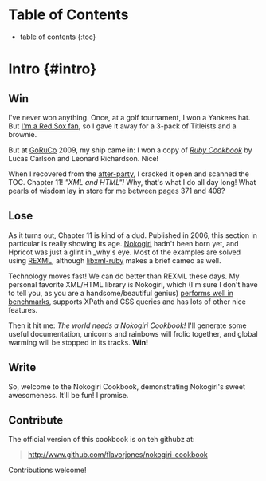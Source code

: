
Table of Contents
=====

* table of contents
{:toc}


Intro {#intro}
=====

Win
-----

I've never won anything. Once, at a golf tournament, I won a Yankees
hat. But [I'm a Red Sox fan][red-sox-fan], so I gave it away for a
3-pack of Titleists and a brownie.

  [red-sox-fan]: http://flavoriffic.blogspot.com/2004/10/true-story-this-morning-standing-in.html

But at [GoRuCo][goruco] 2009, my ship came in: I won a copy of [_Ruby
Cookbook_][ruby-cookbook] by Lucas Carlson and Leonard
Richardson. Nice!

  [goruco]: http://www.goruco.com/
  [ruby-cookbook]: http://oreilly.com/catalog/9780596523695/

When I recovered from the [after-party][], I cracked it open and scanned
the TOC. Chapter 11! _"XML and HTML"!_ Why, that's what I do all day
long! What pearls of wisdom lay in store for me between pages 371 and
408?

  [after-party]: http://img39.imageshack.us/my.php?image=xek.jpg&via=tfrog

Lose
-----

As it turns out, Chapter 11 is kind of a dud. Published in 2006, this
section in particular is really showing its age. [Nokogiri][] hadn't
been born yet, and Hpricot was just a glint in \_why's eye. Most of
the examples are solved using [REXML][], although [libxml-ruby][]
makes a brief cameo as well.

  [Nokogiri]: http://nokogiri.rubyforge.org/nokogiri/
  [REXML]: http://www.germane-software.com/software/rexml/
  [libxml-ruby]: http://libxml.rubyforge.org/

Technology moves fast! We can do better than REXML these days. My
personal favorite XML/HTML library is Nokogiri, which (I'm sure I
don't have to tell you, as you are a handsome/beautiful genius)
[performs well in benchmarks][xml-truth], supports XPath and CSS
queries and has lots of other nice features.

  [xml-truth]: http://github.com/sparklemotion/xml_truth

Then it hit me: _The world needs a Nokogiri Cookbook!_ I'll generate
some useful documentation, unicorns and rainbows will frolic together,
and global warming will be stopped in its tracks. __Win!__


Write
-----

So, welcome to the Nokogiri Cookbook, demonstrating Nokogiri's sweet
awesomeness. It'll be fun! I promise.


Contribute
-----

The official version of this cookbook is on teh githubz at:

> <http://www.github.com/flavorjones/nokogiri-cookbook>

Contributions welcome!
